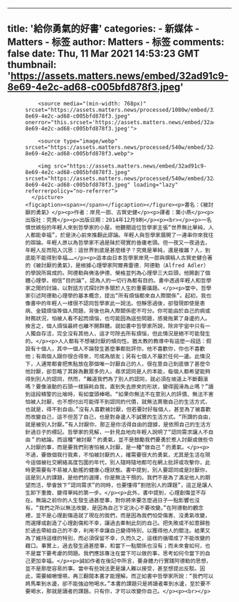 
---
title: '給你勇氣的好書'
categories: 
    - 新媒体
    - Matters - 标签
author: Matters - 标签
comments: false
date: Thu, 11 Mar 2021 14:53:23 GMT
thumbnail: 'https://assets.matters.news/embed/32ad91c9-8e69-4e2c-ad68-c005bfd878f3.jpeg'
---

<div>   
<figure class="image">
      <picture>
        <source type="image/webp" media="(min-width: 768px)" srcset="https://assets.matters.news/processed/1080w/embed/32ad91c9-8e69-4e2c-ad68-c005bfd878f3.webp" onerror="this.srcset='https://assets.matters.news/embed/32ad91c9-8e69-4e2c-ad68-c005bfd878f3.jpeg'">

        <source media="(min-width: 768px)" srcset="https://assets.matters.news/processed/1080w/embed/32ad91c9-8e69-4e2c-ad68-c005bfd878f3.jpeg" onerror="this.srcset='https://assets.matters.news/embed/32ad91c9-8e69-4e2c-ad68-c005bfd878f3.jpeg'">

        <source type="image/webp" srcset="https://assets.matters.news/processed/540w/embed/32ad91c9-8e69-4e2c-ad68-c005bfd878f3.webp">

        <img src="https://assets.matters.news/embed/32ad91c9-8e69-4e2c-ad68-c005bfd878f3.jpeg" srcset="https://assets.matters.news/processed/540w/embed/32ad91c9-8e69-4e2c-ad68-c005bfd878f3.jpeg" loading="lazy" referrerpolicy="no-referrer">
      </picture>
    <figcaption><span></span></figcaption></figure><p>書名：《被討厭的勇氣》</p><p>作者：岸見一郎、古賀史健</p><p>譯者：葉小燕</p><p>出版社：究竟</p><p>出版日期：2014年12月9刷</p><p><br></p><p>一名憤世嫉俗的年輕人來到哲學家的小屋。他聽聞這位哲學家主張“世界無比單純，人人都能幸福”，於是決心前來推翻此謬論。年輕人與哲學家展開了一連串你來我往的辯論。年輕人原以為哲學家不過是昧於現實的昏庸老頭。但一夜又一夜過去，年輕人反而陷入沉思：這世界到底是甚麼樣子？究竟是單純，還是複雜？人，到底能不能得到幸福……</p><p>這本由日本哲學家岸見一郎與撰稿人古賀史健合著的《被討厭的勇氣》，是根據心理學家阿爾弗雷德．阿德勒（Alfred Adler）的學說所寫成的。阿德勒與佛洛伊德、榮格並列為心理學三大巨頭，他開創了個體心理學，相信“目的論”，認為人的一切行為都有目的。書中透過年輕人和哲學家之間的討論，以對話方式探討許多關於人生的重要議題。</p><p>當中，哲學家引述阿德勒心理學的基本概念，提出“所有煩惱都來自人際關係”。起初，我也像書中的年輕人一樣很不認同哲學家此一說法。但靜思過後，卻發現即使是患病、金錢煩惱等個人問題，背後也與人際關係密不可分。你可能由於自己的病或財務狀況，怕被人看不起而煩惱，也可能因為這些問題，感覺拖累了身邊的人。換言之，個人煩惱最終也離不開群體。就如書中哲學家所說，除非宇宙中只有一人獨自存活，完全沒有其他人，這才可除去所有煩惱，但此情況是絕不可能發生的。</p><p>人人都有不想被討厭的傾向性。猶太教的教導中有這麼一段話：假設有十個人，其中一個人不論發生甚麼事都批評你，他不喜歡你，你也不喜歡他；有兩個人跟你很合得來，可成為朋友；另有七個人不屬於任何一邊。此情況下，人通常都會把焦點放在那個唯一討厭自己的人，很在意自己到底做了甚麼令他討厭，卻忽略了其餘為數眾多的人。尋求認同是人的本能，每個人都希望能夠得到別人的認同，然而，“難道我們為了別人的認同，就必須在坡道上不斷翻滾嗎？要像滾動的石頭一樣損耗自我，直到失去原來的形狀，變得圓滑為止嗎？”讀到這段精警的比喻時，有如當頭棒喝。“如果你無法不在意別人的評價、無法不害怕被人討厭，也不想付出可能得不到認同的代價，就無法貫徹自己的生活方式，也就是，得不到自由。”沒有人喜歡被討厭，但若要討好每個人，甚至為了被喜歡而改變自己，這不但苦了自己，也是對身邊人不誠實的生活方式。“所謂的自由，就是被別人討厭。”有人討厭你，那正是你活得自由的證據，是依照自己的生活方針過日子的標記。哲學家的見解，一針見血地向年輕人說明了“認同需求讓人不自由＂的結論。而這種“被討厭＂的勇氣，並不是鼓勵我們要勇於惹人討厭或做些令人討厭的事，而是要我們別害怕被人討厭，是一種“做自己＂的勇氣。</p><p>不過，要做個我行我素，不怕被討厭的人，確需要很大的勇氣，尤其是生活在現今這個被社交網絡高度包圍的年代，別人隨時隨地都可在網上批評或攻擊你，此時更需要有不易被人動搖的健康心理狀態。書中提到，別人要認同或是討厭你，這是別人的課題，是他們的選擇，你是無法干預的。我們不是為了滿足他人的期望而活，學會放下“認同需求”的同時，也要懂得“割捨別人的課題”，這正是讓人生卸下重擔、變得單純的第一步。</p><p>此外，書中提到，心理創傷並不存在。無論之前你的人生發生過甚麼事，對你將來要怎麼過日子一點影響也沒有。“我們之所以無法改變，是因為自己下定決心不要改變。”在阿德勒的觀念裡，並不是心理創傷造就了現在的我們，而是因為我們怕受傷害、沒勇氣改變，而選擇或創造了心理創傷和不幸，讓過去牽制此刻的自己。把失敗或不如意歸咎於過去帶給自己的不幸，利用不幸讓自己變得特別，以獲得他人的關注。結果又為了維持這樣的特別，而必須保留不幸，久而久之，這樣的循環成了不能改變的藉口。事實上，過去發生過甚麼事，和當下一點關係也沒有；而未來會如何，也不是當下要考慮的問題。我們應該專注在當下可以做的事，思考如何令當下的自己更加幸福。</p><p>誠如作者在後記中所言，要身體力行實踐阿德勒的思想，並不是那麼容易的事。當中有些說法更是讓人難以接受，甚至想提出反駁。因此，需要細嚼慢嚥，再三翻閱本書才能理解。而正如書中哲學家所說：“我們可以將馬牽到水邊，卻不能強迫牠喝水。”本書的課題只是將讀者牽到水邊，至於要不要喝水，那就是讀者的課題。只有你，才可以改變你自己。</p><p><br></p>  
</div>
            